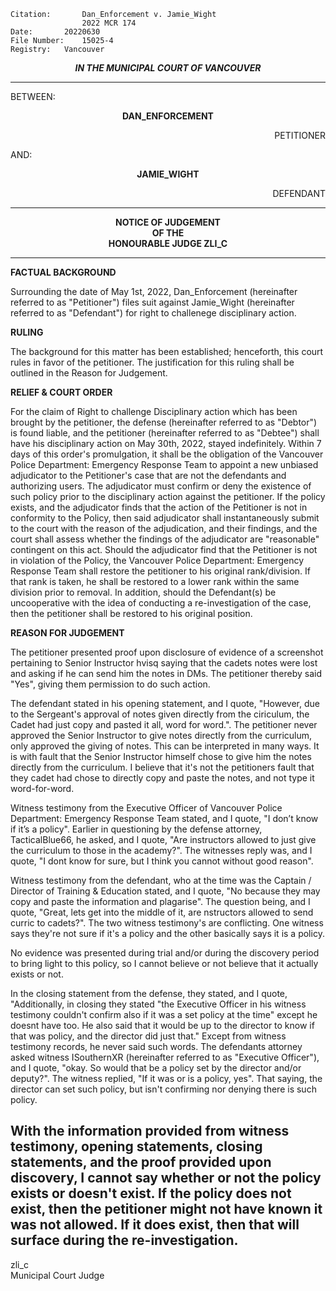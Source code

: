 	Citation:       Dan_Enforcement v. Jamie_Wight 
                	2022 MCR 174
	Date:		20220630
	File Number:	15025-4
	Registry:	Vancouver

<p align="center"><b><i>IN THE MUNICIPAL COURT OF VANCOUVER</b></i>

---

BETWEEN:
<p align="center"><b>		DAN_ENFORCEMENT			</b>
<p align="right">		PETITIONER
<p>				AND:
<p align="center"><b>		JAMIE_WIGHT 			</b>
<p align="right">		DEFENDANT	

---

<p align="center">		
		<b>		NOTICE OF JUDGEMENT
<br>				OF THE
<br>				HONOURABLE JUDGE ZLI_C 

</b>
	
---

**FACTUAL BACKGROUND**
	
Surrounding the date of May 1st, 2022, Dan_Enforcement (hereinafter referred to as "Petitioner") files suit against Jamie_Wight (hereinafter referred to as "Defendant") for right to challenege disciplinary action.

**RULING**

 The background for this matter has been established; henceforth, this court rules in favor of the petitioner. The justification for this ruling shall be outlined in the Reason for Judgement.

**RELIEF & COURT ORDER**

For the claim of Right to challenge Disciplinary action which has been brought by the petitioner, the defense (hereinafter referred to as "Debtor") is found liable, and the petitioner (hereinafter referred to as "Debtee") shall have his disciplinary action on May 30th, 2022, stayed indefinitely. Within 7 days of this order's promulgation, it shall be the obligation of the Vancouver Police Department: Emergency Response Team to appoint a new unbiased adjudicator to the Petitioner's case that are not the defendants and authorizing users. The adjudicator must confirm or deny the existence of such policy prior to the disciplinary action against the petitioner. If the policy exists, and the adjudicator finds that the action of the Petitioner is not in conformity to the Policy, then said adjudicator shall instantaneously submit to the court with the reason of the adjudication, and their findings, and the court shall assess whether the findings of the adjudicator are "reasonable" contingent on this act. Should the adjudicator find that the Petitioner is not in violation of the Policy, the Vancouver Police Department: Emergency Response Team shall restore the petitioner to his original rank/division. If that rank is taken, he shall be restored to a lower rank within the same division prior to removal. In addition, should the Defendant(s) be uncooperative with the idea of conducting a re-investigation of the case, then the petitioner shall be restored to his original position.

**REASON FOR JUDGEMENT**
	
The petitioner presented proof upon disclosure of evidence of a screenshot pertaining to Senior Instructor hvisq saying that the cadets notes were lost and asking if he can send him the notes in DMs. The petitioner thereby said "Yes", giving them permission to do such action.
	
The defendant stated in his opening statement, and I quote, "However, due to the Sergeant's approval of notes given directly from the ciriculum, the Cadet had just copy and pasted it all, word for word.". The petitioner never approved the Senior Instructor to give notes directly from the curriculum, only approved the giving of notes. This can be interpreted in many ways. It is with fault that the Senior Instructor himself chose to give him the notes directly from the curriculum. I believe that it's not the petitioners fault that they cadet had chose to directly copy and paste the notes, and not type it word-for-word.
	
Witness testimony from the Executive Officer of Vancouver Police Department: Emergency Response Team stated, and I quote, "I don’t know if it’s a policy". Earlier in questioning by the defense attorney, TacticalBlue66, he asked, and I quote, "Are instructors allowed to just give the curriculum to those in the academy?". The witnesses reply was, and I quote, "I dont know for sure, but I think you cannot without good reason".
	
Witness testimony from the defendant, who at the time was the Captain / Director of Training & Education stated, and I quote, "No because they may copy and paste the information and plagarise". The question being, and I quote, "Great, lets get into the middle of it, are nstructors allowed to send curric to cadets?". The two witness testimony's are conflicting. One witness says they're not sure if it's a policy and the other basically says it is a policy.
	
No evidence was presented during trial and/or during the discovery period to bring light to this policy, so I cannot believe or not believe that it actually exists or not.
	
In the closing statement from the defense, they stated, and I quote, "Additionally, in closing they stated "the Executive Officer in his witness testimony couldn't confirm also if it was a set policy at the time" except he doesnt have too. He also said that it would be up to the director to know if that was policy, and the director did just that." Except from witness testimony records, he never said such words. The defendants attorney asked witness ISouthernXR (hereinafter referred to as "Executive Officer"), and I quote, "okay. So would that be a policy set by the director and/or deputy?". The witness replied, "If it was or is a policy, yes". That saying, the director can set such policy, but isn't confirming nor denying there is such policy.
	
With the information provided from witness testimony, opening statements, closing statements, and the proof provided upon discovery, I cannot say whether or not the policy exists or doesn't exist. If the policy does not exist, then the petitioner might not have known it was not allowed. If it does exist, then that will surface during the re-investigation.
---
	
zli_c <br>
Municipal Court Judge
